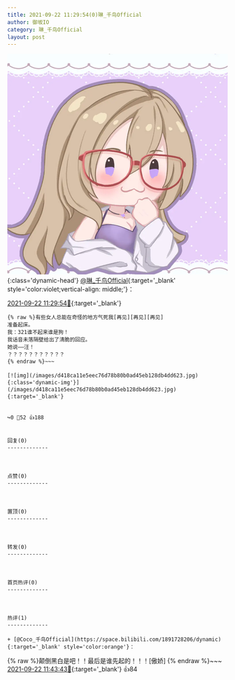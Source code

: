```yaml
---
title: 2021-09-22 11:29:54(0)琳_千鸟Official
author: 御坂IO
category: 琳_千鸟Official
layout: post
---
```


![img](/images/c0a88f85ebd0d056f37b114e0748e69556c8b488.jpg){:class='dynamic-head'}
[@琳_千鸟Official](https://space.bilibili.com/1620923329/dynamic){:target='_blank' style='color:violet;vertical-align: middle;'}：

[2021-09-22 11:29:54🔗](https://t.bilibili.com/573133295119068954){:target='_blank'}

~~~
{% raw %}有些女人总能在奇怪的地方气死我[再见][再见][再见]
准备起床。
我：321谁不起来谁是狗！
我话音未落隔壁给出了清脆的回应。
她说——汪！
？？？？？？？？？？？
{% endraw %}~~~

[![img](/images/d418ca11e5eec76d78b80b0ad45eb128db4dd623.jpg){:class='dynamic-img'}](/images/d418ca11e5eec76d78b80b0ad45eb128db4dd623.jpg){:target='_blank'}


↪️0 💬52 👍188


回复(0)
-------------



点赞(0)
-------------



置顶(0)
-------------



转发(0)
-------------



首页热评(0)
-------------



热评(1)
-------------

+ [@Coco_千鸟Official](https://space.bilibili.com/1891728206/dynamic){:target='_blank' style='color:orange'}：
~~~
{% raw %}颠倒黑白是吧！！最后是谁先起的！！！[傲娇]
{% endraw %}~~~
[2021-09-22 11:43:43🔗](https://t.bilibili.com/573133295119068954#reply5444446940){:target='_blank'} 👍84


